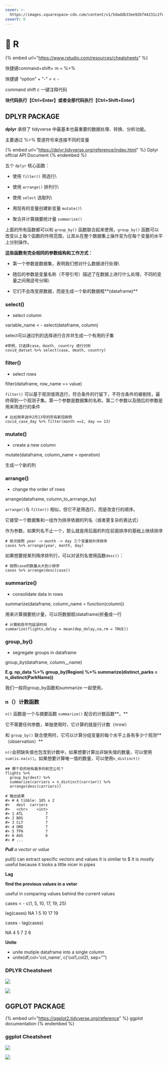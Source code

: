 ```yaml
---
cover: >-
  https://images.squarespace-cdn.com/content/v1/5daddb33ee92bf44231c2fef/1593634997762-75P05A5AKO859N5G9OMU/medical-algorithms.gif
coverY: 0
---
```


# 🐇 R

{% embed url="https://www.rstudio.com/resources/cheatsheets" %}

快捷键command+shift+ m = %>%

快捷键 “option” + “-” = < -

command shift c 一键注释代码

**块代码执行【Ctrl+Enter】**或者全部代码执行**【Ctrl+Shift+Enter】**

## DPLYR PACKAGE

**dplyr** 承担了 tidyverse 中最基本也最重要的数据处理、转换、分析功能。

主要通过 %>% 管道符号来连接不同的变量

{% embed url="https://dplyr.tidyverse.org/reference/index.html" %}
Dplyr offcial API Document
{% endembed %}

五个 `dplyr` 核心函数：

* 使用 `filter()` 筛选行\

* 使用 `arrange()` 排列行\

* 使用 `select` 选取列\

* 用现有的变量创建新变量 `mutate()`\

* 聚合并计算摘要统计量 `summarize()`

上面的所有函数都可以和 `group_by()` 函数联合起来使用，`group_by()` 函数可以改变以上每个函数的作用范围，让其从在整个数据集上操作变为在每个变量的水平上分别操作。



**这些函数有完全相同的参数结构和工作方式：**

* 第一个参数是数据集，表明我们想对什么数据进行处理\

* 随后的参数是变量名称（不带引号）描述了在数据上进行什么处理，不同的变量之间用逗号分隔\

* 它们不会改变原数据，而是生成一个新的数据框**(dataframe)**



### **select()**

* select column

variable\_name < - select(dataframe, column)

select可以通过列的选择进行合并并生成一个有用的子集

```
#举例，只选择case，death, country 进行分析
covid_datset %>% select(case, death, country)
```

### **filter()**

* select rows

filter(dataframe, row\_name == value)

`filter()` 可以基于观测值筛选行，符合条件的行留下，不符合条件的被剔除，最终得到一个观测子集。第一个参数是数据集的名称，第二个参数以及随后的参数是用来筛选行的条件

```
# 比如用来选中2月13号的所有新冠病例
covid_case_day %>% filter(month ==2, day == 13)
```

### **mutate()**

* create a new column

mutate(dataframe, column\_name = operation)

生成一个新的列

### **arrange()**

* change the order of rows

arrange(dataframe, column\_to\_arrrange\_by)

`arrange()`与 `filter()` 相似，但它不是筛选行，而是改变行的顺序。

它接受一个数据集和一组作为排序依据的列名（或者更复杂的表达式）

作为参数，如果列名不止一个，那么就是用后面的列在前面排序的基础上继续排序

```
# 依次按照 year -> month -> day 三个变量按升序排序
cases %>% arrange(year, month, day)
```

如果想要按某列降序排列行，可以对该列名使用函数`desc()`：

```
# 按照case的数量从大到小排序
cases %>% arrange(desc(case))
```

### **summarize()**

* consolidate data in rows

summarize(dataframe, column\_name = function(column))

用来计算摘要统计量，可以将数据框(dataframe)折叠成一行

```
# 计算航班平均延误时间
summarize(flights,delay = mean(dep_delay,na.rm = TRUE))
```

### **group\_by()**

* segregate groups in dataframe

group\_by(dataframe, column\_\_name)

&#x20;**E.g. np\_data %>% group\_by(Region) %>% summarize(distinct\_parks = n\_distinct(ParkName))**



我们一般将group\_by函数和summarize 一起使用，



### **n（）计数函数**

`n()` 函数是一个与摘要函数 `summarize()` 配合的计数函数**。**

它不需要任何参数，单独使用时，它计算的就是行计数（nrow）

和 `group_by()` 联合使用时，它可以计算分组变量的每个水平上各有多少个观测**（observation）**



`n()`会把缺失值也包含到计数中，如果想要计算出非缺失值的数量，可以使用`sum(is.na(x))`。如果想要计算唯一值的数量，可以使用`n_distinct()`

```
## 哪个目的地有最多的航空公司？
flights %>% 
  group_by(dest) %>% 
  summarize(carriers = n_distinct(carrier)) %>% 
  arrange(desc(carriers))

# 输出结果
#> # A tibble: 105 x 2
#>   dest  carriers
#>   <chr>    <int>
#> 1 ATL          7
#> 2 BOS          7
#> 3 CLT          7
#> 4 ORD          7
#> 5 TPA          7
#> 6 AUS          6
#> # ... 
```

_**Pull** a vector or value_

pull() can extract specific vectors and values It is similar to $ It is mostly useful because it looks a little nicer in pipes



**Lag**

**find the previous values in a vetor**

useful in comparing values behind the current values

cases < - c(1, 5, 10, 17, 19, 25)

lag(cases) NA 1 5 10 17 19

cases - lag(cases)

NA 4 5 7 2 6



**Unite**

* unite mutiple dataframe into a single column
* unite(df,col='col\_name', c('col1,col2), sep="")





### DPLYR Cheatsheet

![](<../.gitbook/assets/截屏2022-02-07 下午9.26.41.png>)

![](<../.gitbook/assets/截屏2022-02-07 下午9.27.16.png>)

## GGPLOT PACKAGE

{% embed url="https://ggplot2.tidyverse.org/reference" %}
ggplot documentation
{% endembed %}

### ggplot Cheatsheet

![](<../.gitbook/assets/截屏2022-02-10 下午8.14.49.png>)

![](<../.gitbook/assets/截屏2022-02-10 下午8.15.06.png>)
